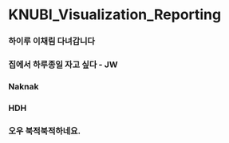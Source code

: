# KNUBI_Visualization_Reporting
### 하이루 이채림 다녀갑니다
### 집에서 하루종일 자고 싶다 - JW
### Naknak
### HDH
### 오우 북적북적하네요.
